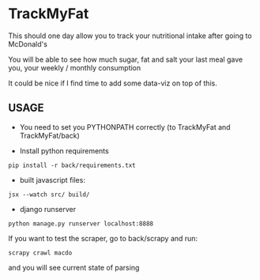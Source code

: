 # TrackMyFat

This should one day allow you to track your nutritional intake after going to McDonald's 

You will be able to see how much sugar, fat and salt your last meal gave you, your weekly / monthly consumption

It could be nice if I find time to add some data-viz on top of this.

USAGE
-----

- You need to set you PYTHONPATH correctly (to TrackMyFat and TrackMyFat/back)

- Install python requirements
```
pip install -r back/requirements.txt
```

- built javascript files:
```
jsx --watch src/ build/
```

- django runserver
```
python manage.py runserver localhost:8888
```

If you want to test the scraper, go to back/scrapy and run:

```
scrapy crawl macdo
```

and you will see current state of parsing
